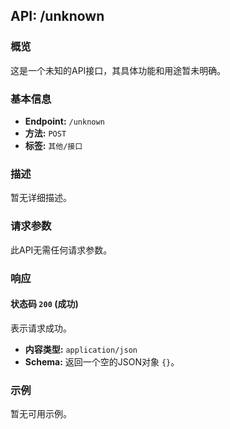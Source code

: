 ## API: /unknown

### 概览

这是一个未知的API接口，其具体功能和用途暂未明确。

### 基本信息

*   **Endpoint:** `/unknown`
*   **方法:** `POST`
*   **标签:** `其他/接口`

### 描述

暂无详细描述。

### 请求参数

此API无需任何请求参数。

### 响应

#### 状态码 `200` (成功)

表示请求成功。

*   **内容类型:** `application/json`
*   **Schema:** 返回一个空的JSON对象 `{}`。

### 示例

暂无可用示例。
